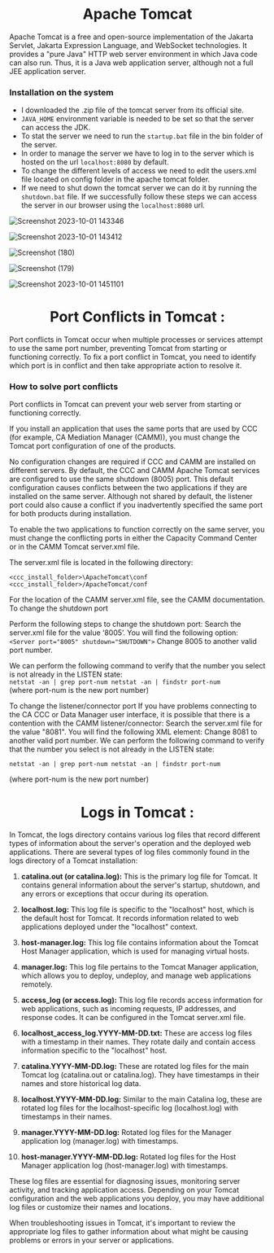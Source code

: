 <div style="text-align:center"> 

# Apache Tomcat
</div>

Apache Tomcat is a free and open-source implementation of the Jakarta Servlet, Jakarta Expression Language, and WebSocket technologies. It provides a "pure Java" HTTP web server environment in which Java code can also run. Thus, it is a Java web application server, although not a full JEE application server.

### Installation on the system

- I downloaded the .zip file of the tomcat server from its official site.
- `JAVA_HOME` environment variable is needed to be set so that the server can access the JDK.
- To stat the server we need to run the `startup.bat` file in the bin folder of the server.
- In order to manage the server we have to log in to the server which is hosted on the url `localhost:8080` by default.
- To change the different levels of access we need to edit the users.xml file located on config folder in the apache tomcat folder.
- If we need to shut down the tomcat server we can do it by running the `shutdown.bat` file.
If we successfully follow these steps we can access the server in our browser using the `localhost:8080` url.


![Screenshot 2023-10-01 143346](https://github.com/Ansu-s/need_to_study_this/assets/130679461/00f2c8b6-36a9-4de0-993f-b9120dd0f892)  

![Screenshot 2023-10-01 143412](https://github.com/Ansu-s/need_to_study_this/assets/130679461/dd642e0c-203c-4637-83c1-6422d2bd1b88)  

![Screenshot (180)](https://github.com/Ansu-s/need_to_study_this/assets/130679461/bfc15489-33c1-4d18-9fd6-5c44b9b9bf56)  

![Screenshot (179)](https://github.com/Ansu-s/need_to_study_this/assets/130679461/93e58eb0-8b0c-4b3e-a659-d855c240c29a)  

![Screenshot 2023-10-01 1451101](https://github.com/Ansu-s/need_to_study_this/assets/130679461/e617cc0c-eab7-4a8f-9395-6d032feb8770)
<div style="text-align:center"> 

# Port Conflicts in Tomcat :
</div>
Port conflicts in Tomcat occur when multiple processes or services attempt to use the same port number, preventing Tomcat from starting or functioning correctly. To fix a port conflict in Tomcat, you need to identify which port is in conflict and then take appropriate action to resolve it.

### How to solve port conflicts

Port conflicts in Tomcat can prevent your web server from starting or functioning correctly. 

If you install an application that uses the same ports that are used by CCC (for example, CA Mediation Manager (CAMM)), you must change the Tomcat port configuration of one of the products.  

No configuration changes are required if CCC and CAMM are installed on different servers.
By default, the CCC and CAMM Apache Tomcat services are configured to use the same shutdown (8005) port. This default configuration causes conflicts between the two applications if they are installed on the same server. Although not shared by default, the listener port could also cause a conflict if you inadvertently specified the same port for both products during installation.  

To enable the two applications to function correctly on the same server, you must change the conflicting ports in either the Capacity Command Center or in the CAMM Tomcat server.xml file.  

The server.xml file is located in the following directory:  

`<ccc_install_folder>\ApacheTomcat\conf
 <ccc_install_folder>/ApacheTomcat/conf`

For the location of the CAMM server.xml file, see the CAMM documentation.
To change the shutdown port  

Perform the following steps to change the shutdown port:
Search the server.xml file for the value ‘8005’.
You will find the following option:
`<Server port="8005" shutdown="SHUTDOWN">`
Change 8005 to another valid port number.  

We can perform the following command to verify that the number you select is not already in the LISTEN state:  
`netstat -an | grep port-num
 netstat -an | findstr port-num`  
(where port-num is the new port number)  

To change the listener/connector port
If you have problems connecting to the CA CCC or Data Manager user interface, it is possible that there is a contention with the CAMM listener/connector:
Search the server.xml file for the value "8081".
You will find the following XML element:
<Connector port="8081" protocol="HTTP/1.1" connectionTimeout="20000" redirectPort="8443"/>
Change 8081 to another valid port number.
We can perform the following command to verify that the number you select is not already in the LISTEN state:  

`netstat -an | grep port-num
 netstat -an | findstr port-num`  

(where port-num is the new port number)
<div style="text-align:center"> 

# Logs in Tomcat :
</div>
In Tomcat, the logs directory contains various log files that record different types of information about the server's operation and the deployed web applications. There are several types of log files commonly found in the logs directory of a Tomcat installation:

1. **catalina.out (or catalina.log):** This is the primary log file for Tomcat. It contains general information about the server's startup, shutdown, and any errors or exceptions that occur during its operation.

2. **localhost.log:** This log file is specific to the "localhost" host, which is the default host for Tomcat. It records information related to web applications deployed under the "localhost" context.

3. **host-manager.log:** This log file contains information about the Tomcat Host Manager application, which is used for managing virtual hosts.

4. **manager.log:** This log file pertains to the Tomcat Manager application, which allows you to deploy, undeploy, and manage web applications remotely.

5. **access_log (or access.log):** This log file records access information for web applications, such as incoming requests, IP addresses, and response codes. It can be configured in the Tomcat server.xml file.

6. **localhost_access_log.YYYY-MM-DD.txt:** These are access log files with a timestamp in their names. They rotate daily and contain access information specific to the "localhost" host.

7. **catalina.YYYY-MM-DD.log:** These are rotated log files for the main Tomcat log (catalina.out or catalina.log). They have timestamps in their names and store historical log data.

8. **localhost.YYYY-MM-DD.log:** Similar to the main Catalina log, these are rotated log files for the localhost-specific log (localhost.log) with timestamps in their names.

9. **manager.YYYY-MM-DD.log:** Rotated log files for the Manager application log (manager.log) with timestamps.

10. **host-manager.YYYY-MM-DD.log:** Rotated log files for the Host Manager application log (host-manager.log) with timestamps.

These log files are essential for diagnosing issues, monitoring server activity, and tracking application access. Depending on your Tomcat configuration and the web applications you deploy, you may have additional log files or customize their names and locations.

When troubleshooting issues in Tomcat, it's important to review the appropriate log files to gather information about what might be causing problems or errors in your server or applications.
